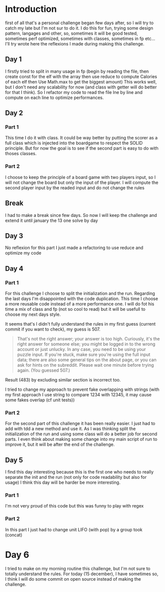 # Introduction
first of all that's a personal challenge began few days after, so I will try to catch my late but I'm not sur to do it.
I do this for fun, trying some design pattern, langages and other, so, sometimes it will be good tested, sometimes perf optimized, sometimes with classes, sometimes in fp etc…
I'll try wrote here the reflexions I made during making this challenge. 
## Day 1
I firstly tried to split in many usage in fp (begin by reading the file, then create const for the elf with the array then use reduce to compute Calories of each elf then Use Math.max to get the biggest amount)
This works well, but I don't need any scalability for now (and class with getter will do better for that I think). So I refactor my code to read the file lne by line and compute on each line to optimize performances.

## Day 2
### Part 1
This time I do it with class.
It could be way better by putting the scorer as a full class which is injected into the boardgame to respect the SOLID principle.
But for now the goal is to see if the second part is easy to do with thoses classes.
### Part 2
I choose to keep the principle of a board game with two players input, so I will not change the board but only the input of the player. I will compute the second player input by the readed input and do not change the rules

## Break
I had to make a break since few days. So now I will keep the challenge and extend it until january the 13 one solve by day

## Day 3
No reflexion for this part I just made a refactoring to use reduce and optimize my code

## Day 4
### Part 1
For this challenge I choose to split the initialization and the run. Regarding the last days I'm disappointed with the code duplication.
This time I choose a more reusable code instead of a more performance one.
I will do fot his time a mix of class and fp (not so cool to read) but it will be usefull to choose my next days style.

It seems that's I didn't fully understand the rules in my first guess (current commit if you want to check), my guess is 507.

>That's not the right answer; your answer is too high. Curiously, it's the right answer for someone else; you might be logged in to the wrong account or just unlucky. In any case, you need to be using your puzzle input. If you're stuck, make sure you're using the full input data; there are also some general tips on the about page, or you can ask for hints on the subreddit. Please wait one minute before trying again. (You guessed 507.)

Result (483) by excluding similar section is incorrect too. 

I tried to change my approach to prevent fake overlapping with strings (with my first approach I use string to compare 1234 with 12345, it may cause some fakes overlap (cf unit tests))

### Part 2
For the second part of this challenge it has been really easier. I just had to add with tdd a new method and use it.
As I was thinking split the initialization of the run and using some class will do a better job for second parts.
I even think about making some change into my main script of run to improve it, but it will be after the end of the challenge.


## Day 5
I find this day interesting because this is the first one who needs to really separate the init and the run (not only for code readability but also for usage)
I think this day will be harder be more interesting.

### Part 1
I'm not very proud of this code but this was funny to play with regex

### Part 2
In this part I just had to change unit LIFO (with pop) by a group took (concat)

# Day 6
I tried to make on my morning routine this challenge, but I'm not sure to totally understand the rules.
For today (15 december), I have sometimes so, I think I will do some commit on open source instead of making the challenge.

